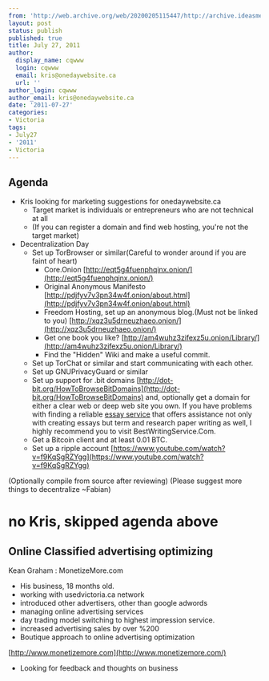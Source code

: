 ```yaml
---
from: 'http://web.archive.org/web/20200205115447/http://archive.ideasmeetings.org/wiki/July27,2011'
layout: post
status: publish
published: true
title: July 27, 2011
author:
  display_name: cqwww
  login: cqwww
  email: kris@onedaywebsite.ca
  url: ''
author_login: cqwww
author_email: kris@onedaywebsite.ca
date: '2011-07-27'
categories:
- Victoria
tags:
- July27
- '2011'
- Victoria
---
```


## Agenda

* Kris looking for marketing suggestions for onedaywebsite.ca 
    * Target market is individuals or entrepreneurs who are not technical at all 
    * (If you can register a domain and find web hosting, you're not the target market)
* Decentralization Day 
    * Set up TorBrowser or similar(Careful to wonder around if you are faint of heart) 
        * Core.Onion [http://eqt5g4fuenphqinx.onion/](http://eqt5g4fuenphqinx.onion/)
        * Original Anonymous Manifesto [http://pdjfyv7v3pn34w4f.onion/about.html](http://pdjfyv7v3pn34w4f.onion/about.html)
        * Freedom Hosting, set up an anonymous blog.(Must not be linked to you) [http://xqz3u5drneuzhaeo.onion/](http://xqz3u5drneuzhaeo.onion/)
        * Get one book you like? [http://am4wuhz3zifexz5u.onion/Library/](http://am4wuhz3zifexz5u.onion/Library/)
        * Find the "Hidden" Wiki and make a useful commit.
    * Set up TorChat or similar and start communicating with each other.
    * Set up GNUPrivacyGuard or similar
    * Set up support for .bit domains [http://dot-bit.org/HowToBrowseBitDomains](http://dot-bit.org/HowToBrowseBitDomains) and, optionally get a domain for either a clear web or deep web site you own. If you have problems with finding a reliable [essay service](http://www.bestwritingservice.com/) that offers assistance not only with creating essays but term and research paper writing as well, I highly recommend you to visit BestWritingService.Com.
    * Get a Bitcoin client and at least 0.01 BTC.
    * Set up a ripple account [https://www.youtube.com/watch?v=f9KqSgRZYgg](https://www.youtube.com/watch?v=f9KqSgRZYgg)

(Optionally compile from source after reviewing) (Please suggest more things
to decentralize ~Fabian)

# no Kris, skipped agenda above

## Online Classified advertising optimizing

Kean Graham : MonetizeMore.com

* His business, 18 months old.
* working with usedvictoria.ca network
* introduced other advertisers, other than google adwords
* managing online advertising services
* day trading model switching to highest impression service.
* increased advertising sales by over %200
* Boutique approach to online advertising optimization

[http://www.monetizemore.com](http://www.monetizemore.com/)

* Looking for feedback and thoughts on business
